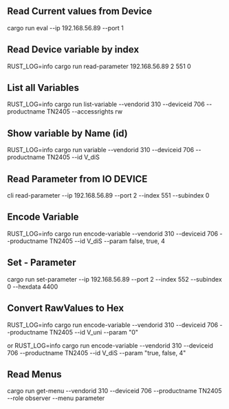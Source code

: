 

## Read Current values from Device
cargo run eval --ip 192.168.56.89 --port 1
## Read Device variable by index
RUST_LOG=info cargo run read-parameter 192.168.56.89 2 551 0 

## List all Variables
RUST_LOG=info cargo run  list-variable --vendorid 310 --deviceid 706 --productname TN2405 --accessrights rw

## Show variable by Name (id)
RUST_LOG=info cargo run  variable --vendorid 310 --deviceid 706 --productname TN2405 --id V_diS

## Read Parameter from IO DEVICE
cli read-parameter --ip 192.168.56.89 --port 2 --index 551 --subindex 0

## Encode Variable
RUST_LOG=info cargo run  encode-variable --vendorid 310 --deviceid 706 --productname TN2405 --id V_diS --param false, true, 4

## Set - Parameter 
cargo run set-parameter --ip 192.168.56.89 --port 2 --index 552 --subindex 0 --hexdata 4400

## Convert RawValues to Hex
RUST_LOG=info cargo run  encode-variable --vendorid 310 --deviceid 706 --productname TN2405 --id V_uni --param "0"

or 
RUST_LOG=info cargo run  encode-variable --vendorid 310 --deviceid 706 --productname TN2405 --id V_diS --param "true, false, 4" 


## Read Menus
cargo run get-menu  --vendorid 310 --deviceid 706 --productname TN2405 --role observer --menu parameter 